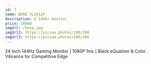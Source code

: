 ```yaml
---
id: 7
name: BENQ XL2411P
description: A 144hz monitor
price: 20000
imgUrl: /benq.jpg
imgUrl2: https://picsum.photos/200/300
imgUrl3: https://picsum.photos/200/300
---
```


24 Inch 144Hz Gaming Monitor | 1080P 1ms | Black eQualizer & Color Vibrance for Competitive Edge
